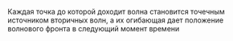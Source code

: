 Каждая точка до которой доходит волна становится точечным источником вторичных волн, а их огибающая дает положение волнового фронта в следующий момент времени